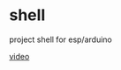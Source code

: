# shell
project shell for esp/arduino

[video](https://drive.google.com/file/d/1QmaichfEgKiW8rCUNOTnKBNoiHZpxWNZ/view?usp=share_link)
